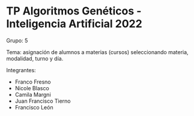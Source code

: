 # TP Algoritmos Genéticos - Inteligencia Artificial 2022
Grupo: 5

Tema: asignación de alumnos a materias (cursos) seleccionando materia, modalidad, turno y día.

Integrantes:
- Franco Fresno
- Nicole Blasco
- Camila Margni
- Juan Francisco Tierno
- Francisco León
